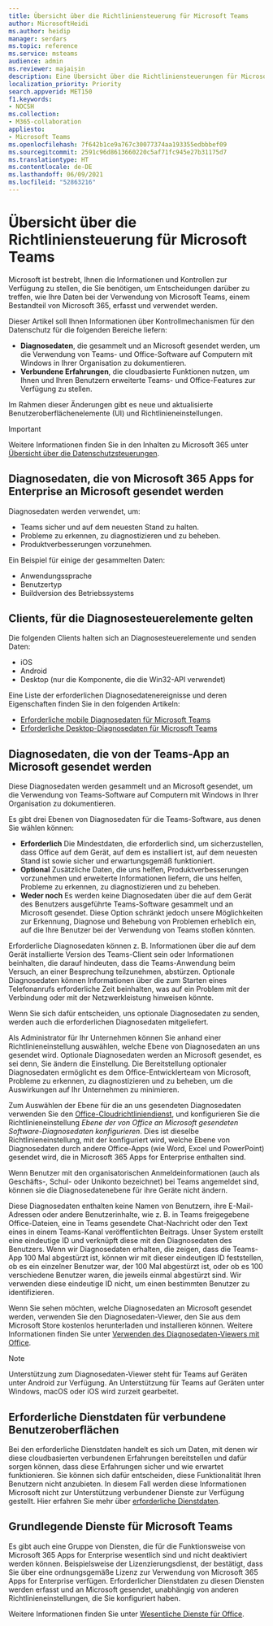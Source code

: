 ```yaml
---
title: Übersicht über die Richtliniensteuerung für Microsoft Teams
author: MicrosoftHeidi
ms.author: heidip
manager: serdars
ms.topic: reference
ms.service: msteams
audience: admin
ms.reviewer: majaisin
description: Eine Übersicht über die Richtliniensteuerungen für Microsoft Teams.
localization_priority: Priority
search.appverid: MET150
f1.keywords:
- NOCSH
ms.collection:
- M365-collaboration
appliesto:
- Microsoft Teams
ms.openlocfilehash: 7f642b1ce9a767c30077374aa193355edbbbef09
ms.sourcegitcommit: 2591c96d8613660220c5af71fc945e27b31175d7
ms.translationtype: HT
ms.contentlocale: de-DE
ms.lasthandoff: 06/09/2021
ms.locfileid: "52863216"
---
```

# <a name="policy-control-overview-for-microsoft-teams"></a>Übersicht über die Richtliniensteuerung für Microsoft Teams

Microsoft ist bestrebt, Ihnen die Informationen und Kontrollen zur Verfügung zu stellen, die Sie benötigen, um Entscheidungen darüber zu treffen, wie Ihre Daten bei der Verwendung von Microsoft Teams, einem Bestandteil von Microsoft 365, erfasst und verwendet werden.

Dieser Artikel soll Ihnen Informationen über Kontrollmechanismen für den Datenschutz für die folgenden Bereiche liefern:

- **Diagnosedaten**, die gesammelt und an Microsoft gesendet werden, um die Verwendung von Teams- und Office-Software auf Computern mit Windows in Ihrer Organisation zu dokumentieren.
- **Verbundene Erfahrungen**, die cloudbasierte Funktionen nutzen, um Ihnen und Ihren Benutzern erweiterte Teams- und Office-Features zur Verfügung zu stellen.

Im Rahmen dieser Änderungen gibt es neue und aktualisierte Benutzeroberflächenelemente (UI) und Richtlinieneinstellungen.

> [!IMPORTANT]
> Weitere Informationen finden Sie in den Inhalten zu Microsoft 365 unter [Übersicht über die Datenschutzsteuerungen](/deployoffice/privacy/overview-privacy-controls).

## <a name="diagnostic-data-sent-from-microsoft-365-apps-for-enterprise-to-microsoft"></a>Diagnosedaten, die von Microsoft 365 Apps for Enterprise an Microsoft gesendet werden

Diagnosedaten werden verwendet, um:

- Teams sicher und auf dem neuesten Stand zu halten.
- Probleme zu erkennen, zu diagnostizieren und zu beheben.
- Produktverbesserungen vorzunehmen.

Ein Beispiel für einige der gesammelten Daten:

- Anwendungssprache
- Benutzertyp
- Buildversion des Betriebssystems

## <a name="clients-that-adhere-to-diagnostic-controls"></a>Clients, für die Diagnosesteuerelemente gelten

Die folgenden Clients halten sich an Diagnosesteuerelemente und senden Daten:

- iOS
- Android
- Desktop (nur die Komponente, die die Win32-API verwendet)

Eine Liste der erforderlichen Diagnosedatenereignisse und deren Eigenschaften finden Sie in den folgenden Artikeln:

- [Erforderliche mobile Diagnosedaten für Microsoft Teams](policy-control-diagnostic-data-mobile.md)
- [Erforderliche Desktop-Diagnosedaten für Microsoft Teams](policy-control-diagnostic-data-desktop.md)

## <a name="diagnostic-data-sent-from-the-teams-app-to-microsoft"></a>Diagnosedaten, die von der Teams-App an Microsoft gesendet werden

Diese Diagnosedaten werden gesammelt und an Microsoft gesendet, um die Verwendung von Teams-Software auf Computern mit Windows in Ihrer Organisation zu dokumentieren.

Es gibt drei Ebenen von Diagnosedaten für die Teams-Software, aus denen Sie wählen können:

- **Erforderlich** Die Mindestdaten, die erforderlich sind, um sicherzustellen, dass Office auf dem Gerät, auf dem es installiert ist, auf dem neuesten Stand ist sowie sicher und erwartungsgemäß funktioniert.
- **Optional** Zusätzliche Daten, die uns helfen, Produktverbesserungen vorzunehmen und erweiterte Informationen liefern, die uns helfen, Probleme zu erkennen, zu diagnostizieren und zu beheben.
- **Weder noch** Es werden keine Diagnosedaten über die auf dem Gerät des Benutzers ausgeführte Teams-Software gesammelt und an Microsoft gesendet. Diese Option schränkt jedoch unsere Möglichkeiten zur Erkennung, Diagnose und Behebung von Problemen erheblich ein, auf die Ihre Benutzer bei der Verwendung von Teams stoßen könnten.

Erforderliche Diagnosedaten können z. B. Informationen über die auf dem Gerät installierte Version des Teams-Client sein oder Informationen beinhalten, die darauf hindeuten, dass die Teams-Anwendung beim Versuch, an einer Besprechung teilzunehmen, abstürzen. Optionale Diagnosedaten können Informationen über die zum Starten eines Telefonanrufs erforderliche Zeit beinhalten, was auf ein Problem mit der Verbindung oder mit der Netzwerkleistung hinweisen könnte.

Wenn Sie sich dafür entscheiden, uns optionale Diagnosedaten zu senden, werden auch die erforderlichen Diagnosedaten mitgeliefert.

Als Administrator für Ihr Unternehmen können Sie anhand einer Richtlinieneinstellung auswählen, welche Ebene von Diagnosedaten an uns gesendet wird. Optionale Diagnosedaten werden an Microsoft gesendet, es sei denn, Sie ändern die Einstellung. Die Bereitstellung optionaler Diagnosedaten ermöglicht es dem Office-Entwicklerteam von Microsoft, Probleme zu erkennen, zu diagnostizieren und zu beheben, um die Auswirkungen auf Ihr Unternehmen zu minimieren. 

Zum Auswählen der Ebene für die an uns gesendeten Diagnosedaten verwenden Sie den [Office-Cloudrichtliniendienst](/deployoffice/overview-office-cloud-policy-service), und konfigurieren Sie die Richtlinieneinstellung *Ebene der von Office an Microsoft gesendeten Software-Diagnosedaten konfigurieren*. Dies ist dieselbe Richtlinieneinstellung, mit der konfiguriert wird, welche Ebene von Diagnosedaten durch andere Office-Apps (wie Word, Excel und PowerPoint) gesendet wird, die in Microsoft 365 Apps for Enterprise enthalten sind.

Wenn Benutzer mit den organisatorischen Anmeldeinformationen (auch als Geschäfts-, Schul- oder Unikonto bezeichnet) bei Teams angemeldet sind, können sie die Diagnosedatenebene für ihre Geräte nicht ändern.

Diese Diagnosedaten enthalten keine Namen von Benutzern, ihre E-Mail-Adressen oder andere Benutzerinhalte, wie z. B. in Teams freigegebene Office-Dateien, eine in Teams gesendete Chat-Nachricht oder den Text eines in einem Teams-Kanal veröffentlichten Beitrags. Unser System erstellt eine eindeutige ID und verknüpft diese mit den Diagnosedaten des Benutzers. Wenn wir Diagnosedaten erhalten, die zeigen, dass die Teams-App 100 Mal abgestürzt ist, können wir mit dieser eindeutigen ID feststellen, ob es ein einzelner Benutzer war, der 100 Mal abgestürzt ist, oder ob es 100 verschiedene Benutzer waren, die jeweils einmal abgestürzt sind. Wir verwenden diese eindeutige ID nicht, um einen bestimmten Benutzer zu identifizieren.

Wenn Sie sehen möchten, welche Diagnosedaten an Microsoft gesendet werden, verwenden Sie den Diagnosedaten-Viewer, den Sie aus dem Microsoft Store kostenlos herunterladen und installieren können. Weitere Informationen finden Sie unter [Verwenden des Diagnosedaten-Viewers mit Office](https://support.microsoft.com/topic/cf761ce9-d805-4c60-a339-4e07f3182855).

> [!NOTE]
> Unterstützung zum Diagnosedaten-Viewer steht für Teams auf Geräten unter Android zur Verfügung. An Unterstützung für Teams auf Geräten unter Windows, macOS oder iOS wird zurzeit gearbeitet.

## <a name="required-service-data-for-connected-experiences"></a>Erforderliche Dienstdaten für verbundene Benutzeroberflächen

Bei den erforderliche Dienstdaten handelt es sich um Daten, mit denen wir diese cloudbasierten verbundenen Erfahrungen bereitstellen und dafür sorgen können, dass diese Erfahrungen sicher und wie erwartet funktionieren. Sie können sich dafür entscheiden, diese Funktionalität Ihren Benutzern nicht anzubieten. In diesem Fall werden diese Informationen Microsoft nicht zur Unterstützung verbundener Dienste zur Verfügung gestellt. Hier erfahren Sie mehr über [erforderliche Dienstdaten](/deployoffice/privacy/required-service-data).

## <a name="essential-services-for-microsoft-teams"></a>Grundlegende Dienste für Microsoft Teams

Es gibt auch eine Gruppe von Diensten, die für die Funktionsweise von Microsoft 365 Apps for Enterprise wesentlich sind und nicht deaktiviert werden können. Beispielsweise der Lizenzierungsdienst, der bestätigt, dass Sie über eine ordnungsgemäße Lizenz zur Verwendung von Microsoft 365 Apps for Enterprise verfügen. Erforderlicher Dienstdaten zu diesen Diensten werden erfasst und an Microsoft gesendet, unabhängig von anderen Richtlinieneinstellungen, die Sie konfiguriert haben.

Weitere Informationen finden Sie unter [Wesentliche Dienste für Office](/deployoffice/privacy/essential-services).